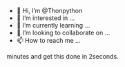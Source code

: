 - 👋 Hi, I’m @Thonpython
- 👀 I’m interested in ...
- 🌱 I’m currently learning ...
- 💞️ I’m looking to collaborate on ...
- 📫 How to reach me ...

<!---
Thonpython/Thonpython is a ✨ special ✨ repository because its `README.md` (this file) appears on your GitHub profile.
You can click the Preview link to take a look at your changes.
--->minutes  and get this done in 2seconds.
